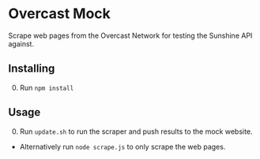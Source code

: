 # Overcast Mock

Scrape web pages from the Overcast Network for testing the Sunshine API against.

## Installing
0. Run ```npm install```

## Usage
0. Run ```update.sh``` to run the scraper and push results to the mock website.
  * Alternatively run ```node scrape.js``` to only scrape the web pages.